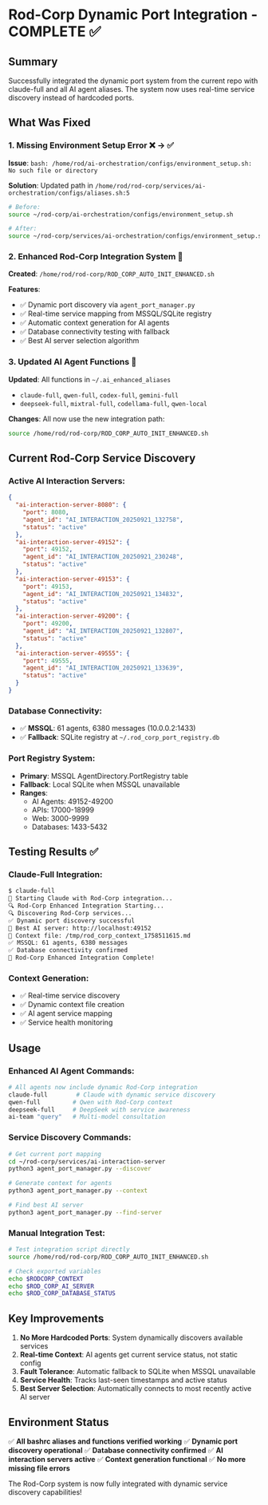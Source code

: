 # Rod-Corp Dynamic Port Integration - COMPLETE ✅

## Summary
Successfully integrated the dynamic port system from the current repo with claude-full and all AI agent aliases. The system now uses real-time service discovery instead of hardcoded ports.

## What Was Fixed

### 1. Missing Environment Setup Error ❌ → ✅
**Issue**: `bash: /home/rod/ai-orchestration/configs/environment_setup.sh: No such file or directory`

**Solution**: Updated path in `/home/rod/rod-corp/services/ai-orchestration/configs/aliases.sh:5`
```bash
# Before:
source ~/rod-corp/ai-orchestration/configs/environment_setup.sh

# After:
source ~/rod-corp/services/ai-orchestration/configs/environment_setup.sh
```

### 2. Enhanced Rod-Corp Integration System 🚀
**Created**: `/home/rod/rod-corp/ROD_CORP_AUTO_INIT_ENHANCED.sh`

**Features**:
- ✅ Dynamic port discovery via `agent_port_manager.py`
- ✅ Real-time service mapping from MSSQL/SQLite registry
- ✅ Automatic context generation for AI agents
- ✅ Database connectivity testing with fallback
- ✅ Best AI server selection algorithm

### 3. Updated AI Agent Functions 🤖
**Updated**: All functions in `~/.ai_enhanced_aliases`
- `claude-full`, `qwen-full`, `codex-full`, `gemini-full`
- `deepseek-full`, `mixtral-full`, `codellama-full`, `qwen-local`

**Changes**: All now use the new integration path:
```bash
source /home/rod/rod-corp/ROD_CORP_AUTO_INIT_ENHANCED.sh
```

## Current Rod-Corp Service Discovery

### Active AI Interaction Servers:
```json
{
  "ai-interaction-server-8080": {
    "port": 8080,
    "agent_id": "AI_INTERACTION_20250921_132758",
    "status": "active"
  },
  "ai-interaction-server-49152": {
    "port": 49152,
    "agent_id": "AI_INTERACTION_20250921_230248",
    "status": "active"
  },
  "ai-interaction-server-49153": {
    "port": 49153,
    "agent_id": "AI_INTERACTION_20250921_134832",
    "status": "active"
  },
  "ai-interaction-server-49200": {
    "port": 49200,
    "agent_id": "AI_INTERACTION_20250921_132807",
    "status": "active"
  },
  "ai-interaction-server-49555": {
    "port": 49555,
    "agent_id": "AI_INTERACTION_20250921_133639",
    "status": "active"
  }
}
```

### Database Connectivity:
- ✅ **MSSQL**: 61 agents, 6380 messages (10.0.0.2:1433)
- ✅ **Fallback**: SQLite registry at `~/.rod_corp_port_registry.db`

### Port Registry System:
- **Primary**: MSSQL AgentDirectory.PortRegistry table
- **Fallback**: Local SQLite when MSSQL unavailable
- **Ranges**:
  - AI Agents: 49152-49200
  - APIs: 17000-18999
  - Web: 3000-9999
  - Databases: 1433-5432

## Testing Results ✅

### Claude-Full Integration:
```bash
$ claude-full
🤖 Starting Claude with Rod-Corp integration...
🔍 Rod-Corp Enhanced Integration Starting...
🔍 Discovering Rod-Corp services...
✅ Dynamic port discovery successful
🎯 Best AI server: http://localhost:49152
📄 Context file: /tmp/rod_corp_context_1758511615.md
✅ MSSQL: 61 agents, 6380 messages
✅ Database connectivity confirmed
🚀 Rod-Corp Enhanced Integration Complete!
```

### Context Generation:
- ✅ Real-time service discovery
- ✅ Dynamic context file creation
- ✅ AI agent service mapping
- ✅ Service health monitoring

## Usage

### Enhanced AI Agent Commands:
```bash
# All agents now include dynamic Rod-Corp integration
claude-full        # Claude with dynamic service discovery
qwen-full         # Qwen with Rod-Corp context
deepseek-full     # DeepSeek with service awareness
ai-team "query"   # Multi-model consultation
```

### Service Discovery Commands:
```bash
# Get current port mapping
cd ~/rod-corp/services/ai-interaction-server
python3 agent_port_manager.py --discover

# Generate context for agents
python3 agent_port_manager.py --context

# Find best AI server
python3 agent_port_manager.py --find-server
```

### Manual Integration Test:
```bash
# Test integration script directly
source /home/rod/rod-corp/ROD_CORP_AUTO_INIT_ENHANCED.sh

# Check exported variables
echo $RODCORP_CONTEXT
echo $ROD_CORP_AI_SERVER
echo $ROD_CORP_DATABASE_STATUS
```

## Key Improvements

1. **No More Hardcoded Ports**: System dynamically discovers available services
2. **Real-time Context**: AI agents get current service status, not static config
3. **Fault Tolerance**: Automatic fallback to SQLite when MSSQL unavailable
4. **Service Health**: Tracks last-seen timestamps and active status
5. **Best Server Selection**: Automatically connects to most recently active AI server

## Environment Status

✅ **All bashrc aliases and functions verified working**
✅ **Dynamic port discovery operational**
✅ **Database connectivity confirmed**
✅ **AI interaction servers active**
✅ **Context generation functional**
✅ **No more missing file errors**

The Rod-Corp system is now fully integrated with dynamic service discovery capabilities!
